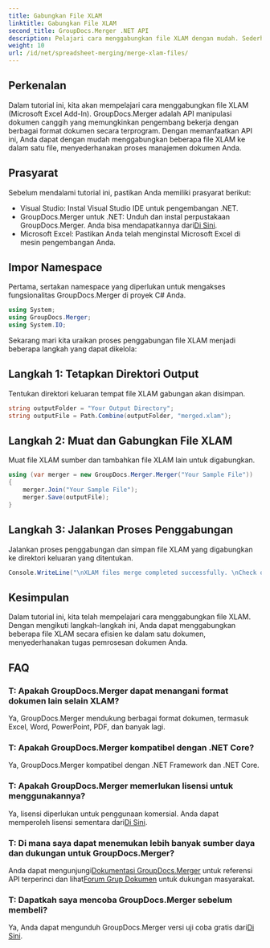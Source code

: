 ```yaml
---
title: Gabungkan File XLAM
linktitle: Gabungkan File XLAM
second_title: GroupDocs.Merger .NET API
description: Pelajari cara menggabungkan file XLAM dengan mudah. Sederhanakan tugas manajemen dokumen Anda dengan API canggih ini.
weight: 10
url: /id/net/spreadsheet-merging/merge-xlam-files/
---
```

## Perkenalan

Dalam tutorial ini, kita akan mempelajari cara menggabungkan file XLAM (Microsoft Excel Add-In). GroupDocs.Merger adalah API manipulasi dokumen canggih yang memungkinkan pengembang bekerja dengan berbagai format dokumen secara terprogram. Dengan memanfaatkan API ini, Anda dapat dengan mudah menggabungkan beberapa file XLAM ke dalam satu file, menyederhanakan proses manajemen dokumen Anda.

## Prasyarat

Sebelum mendalami tutorial ini, pastikan Anda memiliki prasyarat berikut:

- Visual Studio: Instal Visual Studio IDE untuk pengembangan .NET.
-  GroupDocs.Merger untuk .NET: Unduh dan instal perpustakaan GroupDocs.Merger. Anda bisa mendapatkannya dari[Di Sini](https://releases.groupdocs.com/merger/net/).
- Microsoft Excel: Pastikan Anda telah menginstal Microsoft Excel di mesin pengembangan Anda.

## Impor Namespace

Pertama, sertakan namespace yang diperlukan untuk mengakses fungsionalitas GroupDocs.Merger di proyek C# Anda.

```csharp
using System; 
using GroupDocs.Merger;
using System.IO;
```

Sekarang mari kita uraikan proses penggabungan file XLAM menjadi beberapa langkah yang dapat dikelola:

## Langkah 1: Tetapkan Direktori Output

Tentukan direktori keluaran tempat file XLAM gabungan akan disimpan.

```csharp
string outputFolder = "Your Output Directory";
string outputFile = Path.Combine(outputFolder, "merged.xlam");
```

## Langkah 2: Muat dan Gabungkan File XLAM

Muat file XLAM sumber dan tambahkan file XLAM lain untuk digabungkan.

```csharp
using (var merger = new GroupDocs.Merger.Merger("Your Sample File"))
{
    merger.Join("Your Sample File");
    merger.Save(outputFile);
}
```

## Langkah 3: Jalankan Proses Penggabungan

Jalankan proses penggabungan dan simpan file XLAM yang digabungkan ke direktori keluaran yang ditentukan.

```csharp
Console.WriteLine("\nXLAM files merge completed successfully. \nCheck output in {0}", outputFolder);
```

## Kesimpulan

Dalam tutorial ini, kita telah mempelajari cara menggabungkan file XLAM. Dengan mengikuti langkah-langkah ini, Anda dapat menggabungkan beberapa file XLAM secara efisien ke dalam satu dokumen, menyederhanakan tugas pemrosesan dokumen Anda.

## FAQ

### T: Apakah GroupDocs.Merger dapat menangani format dokumen lain selain XLAM?

Ya, GroupDocs.Merger mendukung berbagai format dokumen, termasuk Excel, Word, PowerPoint, PDF, dan banyak lagi.

### T: Apakah GroupDocs.Merger kompatibel dengan .NET Core?

Ya, GroupDocs.Merger kompatibel dengan .NET Framework dan .NET Core.

### T: Apakah GroupDocs.Merger memerlukan lisensi untuk menggunakannya?

Ya, lisensi diperlukan untuk penggunaan komersial. Anda dapat memperoleh lisensi sementara dari[Di Sini](https://purchase.groupdocs.com/temporary-license/).

### T: Di mana saya dapat menemukan lebih banyak sumber daya dan dukungan untuk GroupDocs.Merger?

 Anda dapat mengunjungi[Dokumentasi GroupDocs.Merger](https://tutorials.groupdocs.com/merger/net/) untuk referensi API terperinci dan lihat[Forum Grup Dokumen](https://forum.groupdocs.com/c/merger/32) untuk dukungan masyarakat.

### T: Dapatkah saya mencoba GroupDocs.Merger sebelum membeli?

 Ya, Anda dapat mengunduh GroupDocs.Merger versi uji coba gratis dari[Di Sini](https://releases.groupdocs.com/).